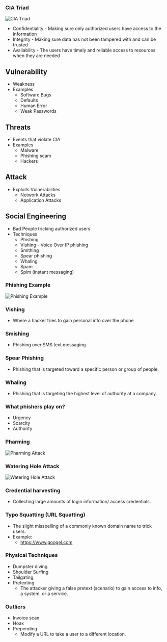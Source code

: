 ### CIA Triad
![CIA Triad](01_SE_Image_01.png)

- Confidentiality - Making sure only authorized users have access to the information
- Integrity - Making sure data has not been tampered with and can be trusted
- Availability - The users have timely and reliable access to resources when they are needed

## Vulnerability
- Weakness
- Examples
	- Software Bugs
	- Defaults
	- Human Error
	- Weak Passwords

## Threats 
- Events that violate CIA	
- Examples
	- Malware
	- Phishing scam
	- Hackers

## Attack
- Exploits Vulnerabilities
	- Network Attacks
	- Application Attacks

## Social Engineering
- Bad People tricking authorized users
- Techniques
	- Phishing
	- Vishing - Voice Over IP phishing
	- Smithing
	- Spear phishing
	- Whaling
	- Spam
	- Spim (instant messaging)

### Phishing Example
![Phishing Example](01_SE_Image_02.png)

### Vishing
- Where a hacker tries to gain personal info over the phone

### Smishing
- Phishing over SMS text messaging

### Spear Phishing
- Phishing that is targeted toward a specific person or group of people.

### Whaling
- Phishing that is targeting the highest level of authority at a company. 

### What phishers play on?
- Urgency
- Scarcity 
- Authority

### Pharming
![Pharming Attack](01_SE_Image_03.png)

### Watering Hole Attack
![Watering Hole Attack](01_SE_Image_04.png)

### Credential harvesting
- Collecting large amounts of login information/ access credentials.

### Typo Squatting (URL Squatting)
- The slight misspelling of a commonly known domain name to trick users.
- Example:
	- https://www.googel.com

### Physical Techniques
- Dumpster diving
- Shoulder Surfing
- Tailgating
- Pretexting
	- The attacker giving a false pretext (scenario) to gain access to info, a system, or a service.

### Outliers
- Invoice scan
- Hoax
- Prepending
	- Modify a URL to take a user to a different location.

